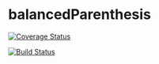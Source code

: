 # balancedParenthesis

[![Coverage Status](https://coveralls.io/repos/github/notevenimportant/balancedParenthesis/badge.svg)](https://coveralls.io/github/notevenimportant/balancedParenthesis)

[![Build Status](https://travis-ci.org/notevenimportant/balancedParenthesis.svg?branch=master)](https://travis-ci.org/notevenimportant/balancedParenthesis)
